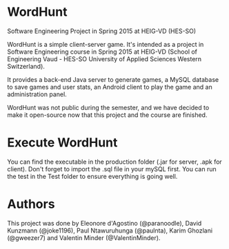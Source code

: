 # WordHunt
Software Engineering Project in Spring 2015 at HEIG-VD (HES-SO)

WordHunt is a simple client-server game. It's intended as a project in Software Engineering course in Spring 2015 at HEIG-VD (School of Engineering Vaud - HES-SO University of Applied Sciences Western Switzerland).

It provides a back-end Java server to generate games, a MySQL database to save games and user stats, an Android client to play the game and an administration panel.

WordHunt was not public during the semester, and we have decided to make it open-source now that this project and the course are finished.

# Execute WordHunt
You can find the executable in the production folder (.jar for server, .apk for client). Don't forget to import the .sql file in your mySQL first. You can run the test in the Test folder to ensure everything is going well.

# Authors
This project was done by Eleonore d'Agostino (@paranoodle), David Kunzmann (@joke1196), Paul Ntawuruhunga (@paulnta), Karim Ghozlani (@gweezer7) and Valentin Minder (@ValentinMinder).
